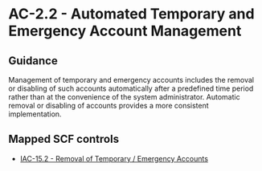 # AC-2.2 - Automated Temporary and Emergency Account Management
## Guidance
Management of temporary and emergency accounts includes the removal or disabling of such accounts automatically after a predefined time period rather than at the convenience of the system administrator. Automatic removal or disabling of accounts provides a more consistent implementation.
## Mapped SCF controls
- [IAC-15.2 - Removal of Temporary / Emergency Accounts](../scf/iac-152-removaloftemporary/emergencyaccounts.md)